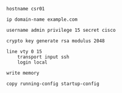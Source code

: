 
    hostname csr01

    ip domain-name example.com

    username admin privilege 15 secret cisco

    crypto key generate rsa modulus 2048

    line vty 0 15
        transport input ssh
        login local

    write memory

    copy running-config startup-config

